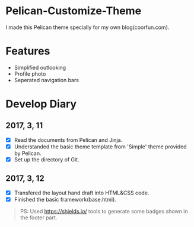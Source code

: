 # Pelican-Customize-Theme

I made this Pelican theme specially for my own blog(coorfun.com). 

# Features
- Simplified outlooking
- Profile photo
- Seperated navigation bars

# Develop Diary

## 2017, 3, 11
- [x] Read the documents from Pelican and Jinja.
- [x] Understanded the basic theme template from 'Simple' theme provided by Pelican.
- [x] Set up the directory of Git.

## 2017, 3, 12
- [x] Transfered the layout hand draft into HTML&CSS code.
- [x] Finished the basic framework(base.html).

> PS: Used https://shields.io/ tools to generate some badges shown in the footer part.
